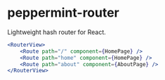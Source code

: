 # peppermint-router

Lightweight hash router for React.

```jsx
<RouterView>
    <Route path="/" component={HomePage} />
    <Route path="home" component={HomePage} />
    <Route path="about" component={AboutPage} />
</RouterView>
```
